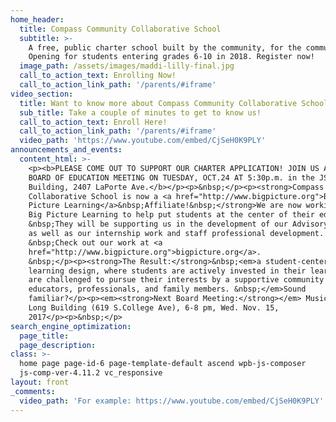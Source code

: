 ```yaml
---
home_header:
  title: Compass Community Collaborative School
  subtitle: >-
    A free, public charter school built by the community, for the community.
    Opening for students entering grades 6-10 in 2018. Register now!
  image_path: /assets/images/maddi-lilly-final.jpg
  call_to_action_text: Enrolling Now!
  call_to_action_link_path: '/parents/#iframe'
video_section:
  title: Want to know more about Compass Community Collaborative School?
  sub_title: Take a couple of minutes to get to know us!
  call_to_action_text: Enroll Here!
  call_to_action_link_path: '/parents/#iframe'
  video_path: 'https://www.youtube.com/embed/CjSeH0K9PLY'
announcements_and_events:
  content_html: >-
    <p><b>PLEASE COME OUT TO SUPPORT OUR CHARTER APPLICATION! JOIN US AT THE PSD
    BOARD OF EDUCATION MEETING ON TUESDAY, OCT.24 AT 5:30p.m. in the JSSC
    Building, 2407 LaPorte Ave.</b></p><p>&nbsp;</p><p><strong>Compass Community
    Collaborative School is now a <a href="http://www.bigpicture.org">Big
    Picture Learning</a>&nbsp;Affiliate!&nbsp;</strong>We are now working with
    Big Picture Learning to help put students at the center of their education.
    &nbsp;They will be supporting us in the development of our Advisory program
    as well as our internship work and staff professional development.
    &nbsp;Check out our work at <a
    href="http://www.bigpicture.org">bigpicture.org</a>.
    &nbsp;</p><p><strong>The Result:</strong>&nbsp;<em>a student-centered
    learning design, where students are actively invested in their learning and
    are challenged to pursue their interests by a supportive community of
    educators, professionals, and family members. &nbsp;</em>Sound
    familiar?</p><p><em><strong>Next Board Meeting:</strong></em> Music District
    Long Building (619 S.College Ave), 6-8 pm, Wed. Nov. 15,
    2017</p><p>&nbsp;</p>
search_engine_optimization:
  page_title:
  page_description:
class: >-
  home page page-id-6 page-template-default ascend wpb-js-composer
  js-comp-ver-4.11.2 vc_responsive
layout: front
_comments:
  video_path: 'For example: https://www.youtube.com/embed/CjSeH0K9PLY'
---
```

